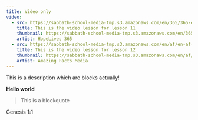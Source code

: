 ```yaml
---
title: Video only
video:
  - src: https://sabbath-school-media-tmp.s3.amazonaws.com/en/365/365-en-2024-03-11.mp4
    title: This is the video lesson for lesson 11
    thumbnail: https://sabbath-school-media-tmp.s3.amazonaws.com/en/365/365-en-2024-03-11.webp
    artist: HopeLives 365
  - src: https://sabbath-school-media-tmp.s3.amazonaws.com/en/af/en-af-2024-03-12.mp4
    title: This is the video lesson for lesson 12
    thumbnail: https://sabbath-school-media-tmp.s3.amazonaws.com/en/af/en-af-2024-03-12.webp
    artist: Amazing Facts Media
---
```


This is a description which are blocks actually!

**Hello world**

> This is a blockquote

Genesis 1:1